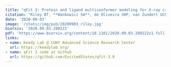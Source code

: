 ```yaml
---
title: "qFit 3: Protein and ligand multiconformer modeling for X-ray crystallographic and single-particle cryo-EM density maps"
citation: "Riley BT, **Wankowicz SA**, de Oliveira SHP, van Zundert GCP, **Hogan DW**, **Fraser JS**, Keedy DA, and van den Bedem H"
date: '2020-09-03'
image: '/static/img/pub/20200903_riley.jpg'
biorxiv: '2020.09.03.280222'
pdf: 'https://www.biorxiv.org/content/10.1101/2020.09.03.280222v1.full.pdf'
links:
- name: Keedy Lab @ CUNY Advanced Science Research Center
  url: https://keedylab.org/
- name: qFit 3 code at Github
  url: https://github.com/ExcitedStates/qfit-3.0
---
```

